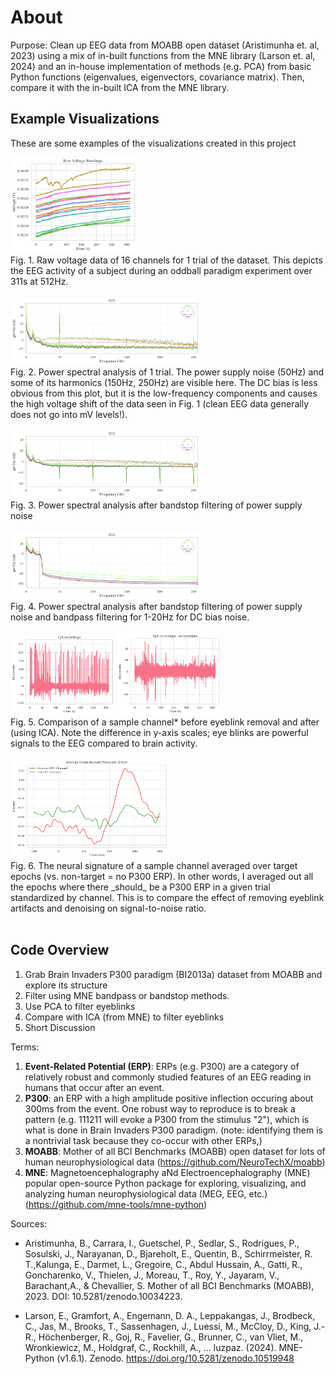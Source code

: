 # About
Purpose: Clean up EEG data from MOABB open dataset (Aristimunha et. al, 2023) using a mix of in-built functions from the MNE library (Larson et. al, 2024) and an in-house implementation of methods (e.g. PCA) from basic Python functions (eigenvalues, eigenvectors, covariance matrix). Then, compare it with the in-built ICA from the MNE library.

## Example Visualizations
These are some examples of the visualizations created in this project

<div align="left">
<img src="Visualizations/RawVoltageReadings.png" width="40%">
</div>
Fig. 1. Raw voltage data of 16 channels for 1 trial of the dataset. This depicts the EEG activity of a subject during an oddball paradigm experiment over 311s at 512Hz.
<br><br>

<div align="left">
<img src="Visualizations/PowerSpectralAnalysis.png" width="60%">
</div>
Fig. 2. Power spectral analysis of 1 trial. The power supply noise (50Hz) and some of its harmonics (150Hz, 250Hz) are visible here. The DC bias is less obvious from this plot, but it is the low-frequency components and causes the high voltage shift of the data seen in Fig. 1 (clean EEG data generally does not go into mV levels!).
<br><br>

<div align="left">
<img src="Visualizations/Filtered.png" width="60%">
</div>
Fig. 3. Power spectral analysis after bandstop filtering of power supply noise
<br><br>

<div align="left">
<img src="Visualizations/Filtered2.png" width="60%">
</div>
Fig. 4. Power spectral analysis after bandstop filtering of power supply noise and bandpass filtering for 1-20Hz for DC bias noise.
<br><br>

<div align="left">
  <img src="Visualizations/Filtered2EEG.png" width="33%"> 
  <img src="Visualizations/Filtered3.png" width="33%">
</div>
Fig. 5. Comparison of a sample channel* before eyeblink removal and after (using ICA). Note the difference in y-axis scales; eye blinks are powerful signals to the EEG compared to brain activity.
<br><br>

<div align="left">
<img src="Visualizations/ComparisonAfterFiltered3.png" width="50%">
</div>
Fig. 6. The neural signature of a sample channel averaged over target epochs (vs. non-target = no P300 ERP). In other words, I averaged out all the epochs where there _should_ be a P300 ERP in a given trial standardized by channel. This is to compare the effect of removing eyeblink artifacts and denoising on signal-to-noise ratio.
<br><br>

## Code Overview
1. Grab Brain Invaders P300 paradigm (BI2013a) dataset from MOABB and explore its structure
2. Filter using MNE bandpass or bandstop methods.
3. Use PCA to filter eyeblinks
4. Compare with ICA (from MNE) to filter eyeblinks
5. Short Discussion

Terms:
1. **Event-Related Potential (ERP)**: ERPs (e.g. P300) are a category of relatively robust and commonly studied features of an EEG reading in humans that occur after an event. 
2. **P300**: an ERP with a high amplitude positive inflection occuring about 300ms from the event. One robust way to reproduce is to break a pattern (e.g. 111211 will evoke a P300 from the stimulus "2"), which is what is done in Brain Invaders P300 paradigm. (note: identifying them is a nontrivial task because they co-occur with other ERPs,)
3. **MOABB**: Mother of all BCI Benchmarks (MOABB) open dataset for lots of human neurophysiological data (https://github.com/NeuroTechX/moabb)
4. **MNE**: Magnetoencephalography aNd Electroencephalography (MNE)  popular open-source Python package for exploring, visualizing, and analyzing human neurophysiological data (MEG, EEG, etc.) (https://github.com/mne-tools/mne-python)


Sources:
- Aristimunha, B., Carrara, I., Guetschel, P., Sedlar, S., Rodrigues, P., Sosulski, J., Narayanan, D., Bjareholt, E., Quentin, B., Schirrmeister, R. T.,Kalunga, E., Darmet, L., Gregoire, C., Abdul Hussain, A., Gatti, R., Goncharenko, V., Thielen, J., Moreau, T., Roy, Y., Jayaram, V., Barachant,A., & Chevallier, S. Mother of all BCI Benchmarks (MOABB), 2023. DOI: 10.5281/zenodo.10034223.

- Larson, E., Gramfort, A., Engemann, D. A., Leppakangas, J., Brodbeck, C., Jas, M., Brooks, T., Sassenhagen, J., Luessi, M., McCloy, D., King, J.-R., Höchenberger, R., Goj, R., Favelier, G., Brunner, C., van Vliet, M., Wronkiewicz, M., Holdgraf, C., Rockhill, A., … luzpaz. (2024). MNE-Python (v1.6.1). Zenodo. https://doi.org/10.5281/zenodo.10519948
